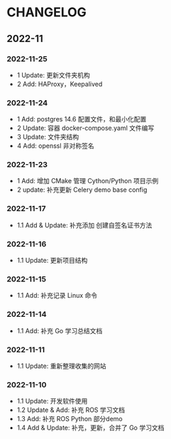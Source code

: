 # CHANGELOG

## 2022-11

### 2022-11-25

- 1 Update: 更新文件夹机构
- 2 Add: HAProxy，Keepalived

### 2022-11-24

- 1 Add: postgres 14.6 配置文件，和最小化配置
- 2 Update: 容器 docker-compose.yaml 文件编写
- 3 Update: 文件夹结构
- 4 Add: openssl 非对称签名

### 2022-11-23

- 1 Add: 增加 CMake 管理 Cython/Python 项目示例
- 2 update: 补充更新 Celery demo base config

### 2022-11-17

- 1.1 Add & Update: 补充添加 创建自签名证书方法

### 2022-11-16

- 1.1 Update: 更新项目结构

### 2022-11-15

- 1.1 Add: 补充记录 Linux 命令

### 2022-11-14

- 1.1 Add: 补充 Go 学习总结文档

### 2022-11-11

- 1.1 Update: 重新整理收集的网站

### 2022-11-10

- 1.1 Update: 开发软件使用
- 1.2 Update & Add: 补充 ROS 学习文档
- 1.3 Add: 补充 ROS Python 部分demo
- 1.4 Add & Update: 补充，更新，合并了 Go 学习文档
